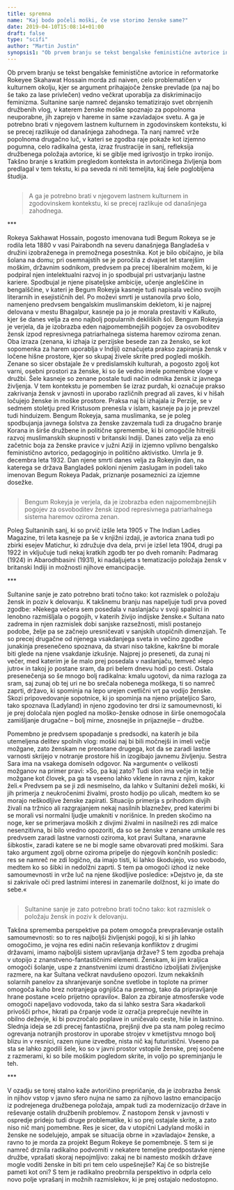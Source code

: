 ```yaml
---
title: spremna
name: "Kaj bodo počeli moški, če vse storimo ženske same?"
date: 2019-04-10T15:08:14+01:00
draft: false
type: "scifi"
author: "Martin Justin"
synopsis1: "Ob prvem branju se tekst bengalske feministične avtorice in reformatorke Rokeyee Skahawat Hossain morda zdi naiven, celo problematičen v kulturnem okolju, kjer se argument prihajajoče ženske prevlade (pa naj bo še tako za lase privlečen) vedno večkrat uporablja za diskriminacijo feminizma. Sultanine sanje namreč dejansko tematizirajo svet obrnjenih družbenih vlog, v katerem ženske moške spoznajo za popolnoma neuporabne, jih zaprejo v hareme in same »zavladajo« svetu. A ga je potrebno brati v njegovem lastnem kulturnem in zgodovinskem kontekstu, ki se precej razlikuje od današnjega zahodnega. Ta nanj namreč vrže popolnoma drugačno luč, v kateri se zgodba raje pokaže kot izjemno pogumna, celo radikalna gesta, izraz frustracije in sanj, refleksija družbenega položaja avtorice, ki se giblje med igrivostjo in trpko ironijo. Takšno branje s kratkim pregledom konteksta in avtoričinega življenja bom predlagal v tem tekstu, ki pa seveda ni niti temeljita, kaj šele poglobljena študija."
---
```

<p class="singleMargin intro">
<span class="first-char">O</span>b prvem branju se tekst bengalske feministične avtorice in reformatorke Rokeyee Skahawat Hossain morda zdi naiven, celo problematičen v kulturnem okolju, kjer se argument prihajajoče ženske prevlade (pa naj bo še tako za lase privlečen) vedno večkrat uporablja za diskriminacijo feminizma. Sultanine sanje namreč dejansko tematizirajo svet obrnjenih družbenih vlog, v katerem ženske moške spoznajo za popolnoma neuporabne, jih zaprejo v hareme in same »zavladajo« svetu. A ga je potrebno brati v njegovem lastnem kulturnem in zgodovinskem kontekstu, ki se precej razlikuje od današnjega zahodnega. Ta nanj namreč vrže popolnoma drugačno luč, v kateri se zgodba raje pokaže kot izjemno pogumna, celo radikalna gesta, izraz frustracije in sanj, refleksija družbenega položaja avtorice, ki se giblje med igrivostjo in trpko ironijo. Takšno branje s kratkim pregledom konteksta in avtoričinega življenja bom predlagal v tem tekstu, ki pa seveda ni niti temeljita, kaj šele poglobljena študija. 
</p>
<aside class="pquote singleMargin mx-auto col-md-7" style="padding-left:10px;float:right;">
<blockquote>
<p>A ga je potrebno brati v njegovem lastnem kulturnem in zgodovinskem kontekstu, ki se precej razlikuje od današnjega zahodnega. </p>
</blockquote>
</aside>
<p class="singleMargin">
***
</p>
<p class="singleMargin">
    Rokeya Sakhawat Hossain, pogosto imenovana tudi Begum Rokeya se je rodila leta 1880 v vasi Pairabondh na severu današnjega Bangladeša v družini izobraženega in premožnega posestnika. Kot je bilo običajno, je bila šolana na domu; pri osemnajstih se je poročila z dvajset let starejšim moškim, državnim sodnikom, predvsem pa precej liberalnim možem, ki je podpiral njen intelektualni razvoj in jo spodbujal pri ustvarjanju lastne kariere. Spodbujal je njene pisateljske ambicije, učenje angleščine in bengalščine, v kateri je Begum Rokeyja kasneje tudi napisala večino svojih literarnih in esejističnih del. Po moževi smrti je ustanovila prvo šolo, namenjeno predvsem bengalskim muslimanskim dekletom, ki je najprej delovana v mestu Bhagalpur, kasneje pa jo je morala prestaviti v Kalkuto, kjer še danes velja za eno najbolj popularnih dekliških šol. Bengum Rokeyja je verjela, da je izobrazba eden najpomembnejših pogojev za osvoboditev žensk izpod represivnega patriarhalnega sistema haremov oziroma zenan. Oba izraza (zenana, ki izhaja iz perzijske besede zan za žensko, se kot sopomenka za harem uporablja v Indiji) označujeta prakso zapiranja žensk v ločene hišne prostore, kjer so skupaj živele skrite pred pogledi moških. Zenane so sicer obstajale že v predislamskih kulturah, a pogosto zgolj kot varni, osebni prostori za ženske, ki so še vedno imele pomembne vloge v družbi. Šele kasneje so zenane postale tudi način odmika žensk iz javnega življenja. V tem kontekstu je pomemben še izraz purdah, ki označuje prakso zakrivanja žensk v javnosti in uporabo različnih pregrad ali zaves, ki v hišah ločujejo ženske in moške prostore. Praksa naj bi izhajala iz Perzije, se v sedmem stoletju pred Kristusom prenesla v islam, kasneje pa jo je prevzel tudi hinduizem. Bengum Rokeyja, sama muslimanka, se je poleg spodbujanja javnega šolstva za ženske zavzemala tudi za drugačno branje Korana in širše družbene in politične spremembe, ki bi omogočile hitrejši razvoj muslimanskih skupnosti v britanski Indiji. Danes zato velja za eno začetnic boja za ženske pravice v južni Aziji in izjemno vplivno bengalsko feministično avtorico, pedagoginjo in politično aktivistko. Umrla je 9. decembra leta 1932. Dan njene smrti danes velja za Rokeyjin dan, na katerega se država Bangladeš pokloni njenim zaslugam in podeli tako imenovan Begum Rokeya Padak, priznanje posameznici za izjemne dosežke. 
</p>
<aside class="col-md-7 singleMargin mx-auto" style="float:left;">
    <blockquote>
        <p>Bengum Rokeyja je verjela, da je izobrazba eden najpomembnejših pogojev za osvoboditev žensk izpod represivnega patriarhalnega sistema haremov oziroma zenan.</p>
    </blockquote>
</aside>
<p class="singleMargin">
    Poleg Sultaninih sanj, ki so prvič izšle leta 1905 v The Indian Ladies Magazine, tri leta kasneje pa še v knjižni izdaji, je avtorica znana tudi po zbirki esejev Matichur, ki združuje dva dela, prvi je izšel leta 1904, drugi pa 1922 in vključuje tudi nekaj kratkih zgodb ter po dveh romanih: Padmarag (1924) in Abarodhbasini (1931), ki nadaljujeta s tematizacijo položaja žensk v britanski Indiji in možnosti njihove emancipacije. 
</p>
<p class="singleMargin">
    ***
</p>
<p class="singleMargin">
    Sultanine sanje je zato potrebno brati točno tako: kot razmislek o položaju žensk in poziv k delovanju. K takšnemu branju nas napeljuje tudi prva poved zgodbe: »Nekega večera sem posedala v naslanjaču v svoji spalnici in lenobno razmišljala o pogojih, v katerih živijo indijske ženske.« Sultana nato zadrema in njen razmislek dobi sanjske razsežnosti, misli postanejo podobe, želje pa se začnejo uresničevati v sanjskih utopičnih dimenzijah. Te so precej drugačne od njenega vsakdanjega sveta in večino zgodbe junakinja presenečeno spoznava, da stvari niso takšne, kakršne bi morale biti glede na njene vsakdanje izkušnje. Najprej jo preseneti, da zunaj ni večer, med katerim je še malo prej posedala v naslanjaču, temveč »lepo jutro« in takoj jo postane sram, da pri belem dnevu hodi po cesti. Ostala presenečenja so še mnogo bolj radikalna: kmalu ugotovi, da nima razloga za sram, saj zunaj ob tej uri ne bo srečala nobenega moškega, ti so namreč zaprti, državo, ki spominja na lepo urejen cvetlični vrt pa vodijo ženske. Skozi pripovedovanje sopotnice, ki jo spominja na njeno prijateljico Saro, tako spoznava (Ladyland) in njeno zgodovino ter drsi iz samoumevnosti, ki je prej določala njen pogled na moško-ženske odnose in širše onemogočala zamišljanje drugačne – bolj mirne, znosnejše in prijaznejše – družbe.
</p>
<p class="singleMargin">
    Pomembno je predvsem spopadanje s predsodki, na katerih je bila utemeljena delitev spolnih vlog: moški naj bi bili močnejši in imeli večje možgane, zato ženskam ne preostane drugega, kot da se zaradi lastne varnosti skrijejo v notranje prostore hiš in izogibajo javnemu življenju. Sestra Sara ima na vsakega domiseln odgovor. Na »argument« o velikosti možganov na primer pravi: »So, pa kaj zato? Tudi slon ima večje in težje možgane kot človek, pa ga ta vseeno lahko vklene in ravna z njim, kakor želi.« Predvsem pa se ji zdi nesmiselno, da lahko v Sultanini deželi moški, ki jih primerja z neukročenimi živalmi, prosto hodijo po ulicah, medtem ko se morajo neškodljive ženske zapirati. Situacijo primerja s prihodom divjih živali na tržnico ali razgrajanjem nekaj nasilnih blaznežev, pred katerimi bi se morali vsi normalni ljudje umakniti v norišnice. In preden skočimo na noge, ker se primerjava moških z divjimi živalmi in nasilneži res zdi malce nesenzitivna, bi bilo vredno opozoriti, da so se ženske v zenane umikale res predvsem zaradi lastne varnosti oziroma, kot pravi Sultana, »naravne šibkosti«, zaradi katere se ne bi mogle same obvarovati pred moškimi. Sara tako argument zgolj obrne oziroma pripelje do njegovih končnih posledic: res se namreč ne zdi logično, da imajo tisti, ki lahko škodujejo, vso svobodo, medtem ko so šibki in nedolžni zaprti. S tem pa omogoči izhod iz neke samoumevnosti in vrže luč na njene škodljive posledice: »Dejstvo je, da ste si zakrivale oči pred lastnimi interesi in zanemarile dolžnost, ki jo imate do sebe.«
</p>
<aside class="col-md-7 singleMargin mx-auto" style="float:left;">
    <blockquote>
        <p>Sultanine sanje je zato potrebno brati točno tako: kot razmislek o položaju žensk in poziv k delovanju. </p>
    </blockquote>
</aside>
<p class="singleMargin">
	Takšna sprememba perspektive pa potem omogoča prevpraševanje ostalih samoumevnosti: so to res najboljši življenjski pogoji, ki si jih lahko omogočimo, je vojna res edini način reševanja konfliktov z drugimi državami, imamo najboljši sistem upravljanja države? S tem zgodba prehaja v utopijo z znanstveno-fantastičnimi elementi. Ženskam, ki jim kraljica omogoči šolanje, uspe z znanstvenimi izumi drastično izboljšati življenjske razmere, na kar Sultana večkrat navdušeno opozori. Izum nekakšnih solarnih panelov za shranjevanje sončne svetlobe in toplote na primer omogoča kuho brez notranjega ognjišča na premog, tako da pripravljanje hrane postane »celo prijetno opravilo«. Balon za zbiranje atmosferske vode omogoči napeljavo vodovoda, tako da si lahko sestra Sara »kadarkoli privošči prho«, hkrati pa črpanje vode iz ozračja preprečuje nevihte in obilno deževje, ki bi povzročalo poplave in uničevalo ceste, hiše in lastnino. Slednja ideja se zdi precej fantastična, prejšnji dve pa sta nam poleg recimo ogrevanja notranjih prostorov in uporabe strojev v kmetijstvu mnogo bolj blizu in v resnici, razen njune izvedbe, nista nič kaj futuristični. Vseeno pa sta se lahko zgodili šele, ko so v javni prostor vstopile ženske, prej soočene z razmerami, ki so bile moškim pogledom skrite, in voljo po spreminjanju le teh.
</p>
<p class="singleMargin">
    ***
</p>

<p class="singleMargin">
    V ozadju se torej stalno kaže avtoričino prepričanje, da je izobrazba žensk in njihov vstop v javno sfero nujna ne samo za njihovo lastno emancipacijo iz podrejenega družbenega položaja, ampak tudi za modernizacijo države in reševanje ostalih družbenih problemov. Z nastopom žensk v javnosti v ospredje pridejo tudi druge problematike, ki so prej ostajale skrite, a zato niso nič manj pomembne. Res je sicer, da v utopični Ladyland moški in ženske ne sodelujejo, ampak se situacija obrne in »zavladajo« ženske, a ravno to je morda za projekt Begum Rokeye še pomembneje. S tem si je namreč drznila radikalno podvomiti v nekatere temeljne predpostavke njene družbe, vprašati skoraj nepojmljivo: zakaj ne bi  namesto moških države mogle voditi ženske in biti pri tem celo uspešnejše? Kaj če so bistrejše pameti kot oni? S tem je radikalno preobrnila perspektivo in odprla celo novo polje vprašanj in možnih razmislekov, ki je prej ostajalo nedostopno. 
</p>
